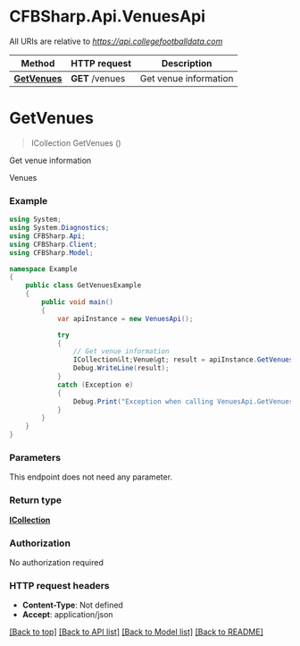 # CFBSharp.Api.VenuesApi

All URIs are relative to *https://api.collegefootballdata.com*

Method | HTTP request | Description
------------- | ------------- | -------------
[**GetVenues**](VenuesApi.md#getvenues) | **GET** /venues | Get venue information


<a name="getvenues"></a>
# **GetVenues**
> ICollection<Venue> GetVenues ()

Get venue information

Venues

### Example
```csharp
using System;
using System.Diagnostics;
using CFBSharp.Api;
using CFBSharp.Client;
using CFBSharp.Model;

namespace Example
{
    public class GetVenuesExample
    {
        public void main()
        {
            var apiInstance = new VenuesApi();

            try
            {
                // Get venue information
                ICollection&lt;Venue&gt; result = apiInstance.GetVenues();
                Debug.WriteLine(result);
            }
            catch (Exception e)
            {
                Debug.Print("Exception when calling VenuesApi.GetVenues: " + e.Message );
            }
        }
    }
}
```

### Parameters
This endpoint does not need any parameter.

### Return type

[**ICollection<Venue>**](Venue.md)

### Authorization

No authorization required

### HTTP request headers

 - **Content-Type**: Not defined
 - **Accept**: application/json

[[Back to top]](#) [[Back to API list]](../README.md#documentation-for-api-endpoints) [[Back to Model list]](../README.md#documentation-for-models) [[Back to README]](../README.md)

